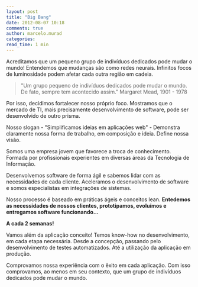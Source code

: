 ```yaml
---
layout: post
title: "Big Bang"
date: 2012-08-07 10:18
comments: true
author: marcelo.murad
categories:
read_time: 1 min
---
```


Acreditamos que um pequeno grupo de indivíduos dedicados pode mudar o mundo!  Entendemos que mudanças são como redes neurais. Infinitos focos de luminosidade podem afetar cada outra região em cadeia.

<!-- more -->

> "Um grupo pequeno de indivíduos dedicados pode mudar o mundo. De fato, sempre tem acontecido assim." Margaret Mead, 1901 - 1978

Por isso, decidimos fortalecer nosso próprio foco. Mostramos que o mercado de TI, mais precisamente desenvolvimento de software, pode ser desenvolvido de outro prisma.

Nosso slogan - "Simplificamos ideias em aplicações web" - Demonstra claramente nossa forma de trabalho, em composição e ideia. Define nossa visão.

Somos uma empresa jovem que favorece a troca de conhecimento. Formada por profissionais experientes em diversas áreas da Tecnologia de Informação.

Desenvolvemos software de forma ágil e sabemos lidar com as necessidades de cada cliente. Aceleramos o desenvolvimento de software e somos especialistas em integrações de sistemas.

Nosso processo é baseado em práticas ágeis e conceitos lean. **Entedemos as necessidades de nossos clientes, prototipamos, evoluímos e entregamos software funcionando...**

**A cada 2 semanas!**

Vamos além da aplicação conceito! Temos know-how no desenvolvimento, em cada etapa necessária. Desde a concepção, passando pelo desenvolvimento de testes automatizados. Até a utilização da aplicação em produção.

Comprovamos nossa experiência com o êxito em cada aplicação. Com isso comprovamos, ao menos em seu contexto, que um grupo de indivíduos dedicados pode mudar o mundo.
